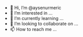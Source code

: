 - 👋 Hi, I’m @aysenurmeric
- 👀 I’m interested in ...
- 🌱 I’m currently learning ...
- 💞️ I’m looking to collaborate on ...
- 📫 How to reach me ...

<!---
aysenurmeric/aysenurmeric is a ✨ special ✨ repository because its `README.md` (this file) appears on your GitHub profile.
You can click the Preview link to take a look at your changes.
--->
